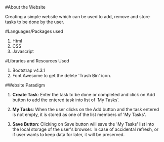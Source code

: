#About the Website

Creating a simple website which can be used to add, remove and store tasks to be done by the user.

#Languages/Packages used

1. Html
2. CSS
3. Javascript

#Libraries and Resources Used

1. Bootstrap v4.3.1
2. Font Awesome to get the delete 'Trash Bin' icon.

#Website Paradigm

1. **Create Task**: Enter the task to be done or completed and click on Add button to add the entered task into list of 'My Tasks'.

2. **My Tasks**: When the user clicks on the Add button and the task entered is not empty, it is stored as one of the list members of 'My Tasks'.

3. **Save Button**: Clicking on Save button will save the 'My Tasks' list into the local storage of the user's browser. In case of accidental refresh, or if user wants to keep data for later, it will be preserved.
